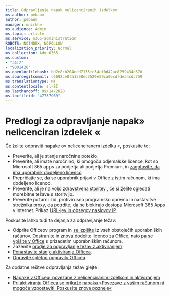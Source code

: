 ```yaml
---
title: Odpravljanje napak nelicenciranih izdelkov
ms.author: pebaum
author: pebaum
manager: mnirkhe
ms.audience: Admin
ms.topic: article
ms.service: o365-administration
ROBOTS: NOINDEX, NOFOLLOW
localization_priority: Normal
ms.collection: Adm_O365
ms.custom:
- "3412"
- "9001428"
ms.openlocfilehash: bd2e8cb204edd7135fc34ef0d42ac8259434d37d
ms.sourcegitcommit: c6692ce0fa1358ec3529e59ca0ecdfdea4cdc759
ms.translationtype: MT
ms.contentlocale: sl-SI
ms.lasthandoff: 09/14/2020
ms.locfileid: "47737969"
---
```

# <a name="suggestions-for-solving-unlicensed-product-errors"></a>Predlogi za odpravljanje napak» nelicenciran izdelek «

Če želite odpraviti napake o» nelicenciranem izdelku «, poskusite to:

- Preverite, ali je stanje naročnine poteklo.
- Preverite, ali imate naročnino, ki omogoča odjemalske licence, kot so Microsoft 365 apps za podjetja ali podjetja Premium, in [zagotovite, da ima uporabnik dodeljeno licenco](https://docs.microsoft.com/microsoft-365/admin/add-users/add-users). 
- Prepričajte se, da se uporabnik prijavi v Office z istim računom, ki ima dodeljeno licenco.
- Preverite, ali je na voljo [zdravstvena storitev](https://docs.microsoft.com/office365/enterprise/view-service-health) , če si želite ogledati morebitne težave s storitvijo.
- Preverite požarni zid, protivirusno programsko opremo in nastavitve strežnika proxy, da potrdite, da ne blokirajo dostopa Microsoft 365 Apps v internet. Prikaz [URL-jev in obsegov naslovov IP](https://docs.microsoft.com/office365/enterprise/urls-and-ip-address-ranges).

Poskusite lahko tudi ta dejanja za odpravljanje težav: 

- Odprite Officeov program in [se izpišite](https://support.office.com/article/5a20dc11-47e9-4b6f-945d-478cb6d92071) iz vseh obstoječih uporabniških računov. [Odstranite](https://docs.microsoft.com/microsoft-365/admin/manage/remove-licenses-from-users) in [znova dodelite](https://docs.microsoft.com/microsoft-365/admin/manage/assign-licenses-to-users) licenco za Office, nato pa se [vpišite v Office](https://support.office.com/article/628ea040-f265-49de-b986-be09c3ebf8a9) s prizadetim uporabniškim računom.
- Zaženite [orodje za odpravljanje težav z aktiviranjem](https://aka.ms/SARA-OfficeActivation-Alchemy).
- [Ponastavite stanje aktiviranja Officea](https://docs.microsoft.com/office365/troubleshoot/activation/reset-office-365-proplus-activation-state). 
- [Opravite spletno popravilo Officea](https://support.office.com/Article/7821d4b6-7c1d-4205-aa0e-a6b40c5bb88b).

Za dodatne rešitve odpravljanja težav glejte: 

- [Napake v Officeu, povezane z nelicenciranim izdelkom in aktiviranjem](https://support.office.com/Article/0d23d3c0-c19c-4b2f-9845-5344fedc4380)
- [Pri aktiviranju Officea se prikaže napaka »Povezave z vašim računom ni mogoče vzpostaviti. Poskusite znova pozneje«](https://docs.microsoft.com/office/troubleshoot/activation-installation/issue-when-activate-office-from-office-365)